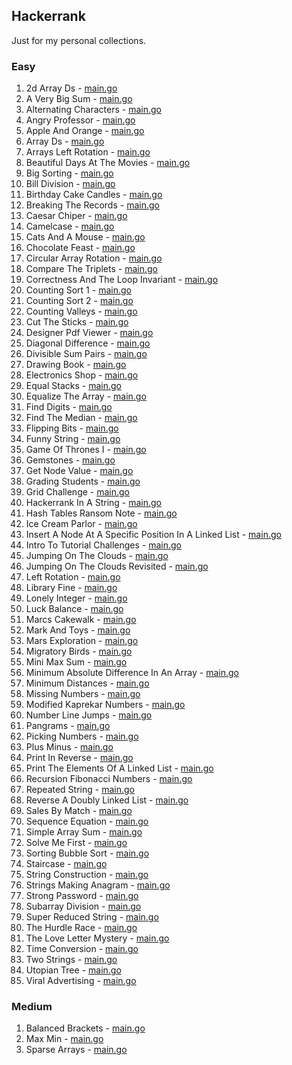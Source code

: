## Hackerrank

Just for my personal collections.

<!-- start dictionary -->

### Easy 
1. 2d Array Ds - [main.go](easy/2d-array-ds/main.go)
2. A Very Big Sum - [main.go](easy/a-very-big-sum/main.go)
3. Alternating Characters - [main.go](easy/alternating-characters/main.go)
4. Angry Professor - [main.go](easy/angry-professor/main.go)
5. Apple And Orange - [main.go](easy/apple-and-orange/main.go)
6. Array Ds - [main.go](easy/array-ds/main.go)
7. Arrays Left Rotation - [main.go](easy/arrays-left-rotation/main.go)
8. Beautiful Days At The Movies - [main.go](easy/beautiful-days-at-the-movies/main.go)
9. Big Sorting - [main.go](easy/big-sorting/main.go)
10. Bill Division - [main.go](easy/bill-division/main.go)
11. Birthday Cake Candles - [main.go](easy/birthday-cake-candles/main.go)
12. Breaking The Records - [main.go](easy/breaking-the-records/main.go)
13. Caesar Chiper - [main.go](easy/caesar-chiper/main.go)
14. Camelcase - [main.go](easy/camelcase/main.go)
15. Cats And A Mouse - [main.go](easy/cats-and-a-mouse/main.go)
16. Chocolate Feast - [main.go](easy/chocolate-feast/main.go)
17. Circular Array Rotation - [main.go](easy/circular-array-rotation/main.go)
18. Compare The Triplets - [main.go](easy/compare-the-triplets/main.go)
19. Correctness And The Loop Invariant - [main.go](easy/correctness-and-the-loop-invariant/main.go)
20. Counting Sort 1 - [main.go](easy/counting-sort-1/main.go)
21. Counting Sort 2 - [main.go](easy/counting-sort-2/main.go)
22. Counting Valleys - [main.go](easy/counting-valleys/main.go)
23. Cut The Sticks - [main.go](easy/cut-the-sticks/main.go)
24. Designer Pdf Viewer - [main.go](easy/designer-pdf-viewer/main.go)
25. Diagonal Difference - [main.go](easy/diagonal-difference/main.go)
26. Divisible Sum Pairs - [main.go](easy/divisible-sum-pairs/main.go)
27. Drawing Book - [main.go](easy/drawing-book/main.go)
28. Electronics Shop - [main.go](easy/electronics-shop/main.go)
29. Equal Stacks - [main.go](easy/equal-stacks/main.go)
30. Equalize The Array - [main.go](easy/equalize-the-array/main.go)
31. Find Digits - [main.go](easy/find-digits/main.go)
32. Find The Median - [main.go](easy/find-the-median/main.go)
33. Flipping Bits - [main.go](easy/flipping-bits/main.go)
34. Funny String - [main.go](easy/funny-string/main.go)
35. Game Of Thrones I - [main.go](easy/game-of-thrones-i/main.go)
36. Gemstones - [main.go](easy/gemstones/main.go)
37. Get Node Value - [main.go](easy/get-node-value/main.go)
38. Grading Students - [main.go](easy/grading-students/main.go)
39. Grid Challenge - [main.go](easy/grid-challenge/main.go)
40. Hackerrank In A String - [main.go](easy/hackerrank-in-a-string/main.go)
41. Hash Tables Ransom Note - [main.go](easy/hash-tables-ransom-note/main.go)
42. Ice Cream Parlor - [main.go](easy/ice-cream-parlor/main.go)
43. Insert A Node At A Specific Position In A Linked List - [main.go](easy/insert-a-node-at-a-specific-position-in-a-linked-list/main.go)
44. Intro To Tutorial Challenges - [main.go](easy/intro-to-tutorial-challenges/main.go)
45. Jumping On The Clouds - [main.go](easy/jumping-on-the-clouds/main.go)
46. Jumping On The Clouds Revisited - [main.go](easy/jumping-on-the-clouds-revisited/main.go)
47. Left Rotation - [main.go](easy/left-rotation/main.go)
48. Library Fine - [main.go](easy/library-fine/main.go)
49. Lonely Integer - [main.go](easy/lonely-integer/main.go)
50. Luck Balance - [main.go](easy/luck-balance/main.go)
51. Marcs Cakewalk - [main.go](easy/marcs-cakewalk/main.go)
52. Mark And Toys - [main.go](easy/mark-and-toys/main.go)
53. Mars Exploration - [main.go](easy/mars-exploration/main.go)
54. Migratory Birds - [main.go](easy/migratory-birds/main.go)
55. Mini Max Sum - [main.go](easy/mini-max-sum/main.go)
56. Minimum Absolute Difference In An Array - [main.go](easy/minimum-absolute-difference-in-an-array/main.go)
57. Minimum Distances - [main.go](easy/minimum-distances/main.go)
58. Missing Numbers - [main.go](easy/missing-numbers/main.go)
59. Modified Kaprekar Numbers - [main.go](easy/modified-kaprekar-numbers/main.go)
60. Number Line Jumps - [main.go](easy/number-line-jumps/main.go)
61. Pangrams - [main.go](easy/pangrams/main.go)
62. Picking Numbers - [main.go](easy/picking-numbers/main.go)
63. Plus Minus - [main.go](easy/plus-minus/main.go)
64. Print In Reverse - [main.go](easy/print-in-reverse/main.go)
65. Print The Elements Of A Linked List - [main.go](easy/print-the-elements-of-a-linked-list/main.go)
66. Recursion Fibonacci Numbers - [main.go](easy/recursion-fibonacci-numbers/main.go)
67. Repeated String - [main.go](easy/repeated-string/main.go)
68. Reverse A Doubly Linked List - [main.go](easy/reverse-a-doubly-linked-list/main.go)
69. Sales By Match - [main.go](easy/sales-by-match/main.go)
70. Sequence Equation - [main.go](easy/sequence-equation/main.go)
71. Simple Array Sum - [main.go](easy/simple-array-sum/main.go)
72. Solve Me First - [main.go](easy/solve-me-first/main.go)
73. Sorting Bubble Sort - [main.go](easy/sorting-bubble-sort/main.go)
74. Staircase - [main.go](easy/staircase/main.go)
75. String Construction - [main.go](easy/string-construction/main.go)
76. Strings Making Anagram - [main.go](easy/strings-making-anagram/main.go)
77. Strong Password - [main.go](easy/strong-password/main.go)
78. Subarray Division - [main.go](easy/subarray-division/main.go)
79. Super Reduced String - [main.go](easy/super-reduced-string/main.go)
80. The Hurdle Race - [main.go](easy/the-hurdle-race/main.go)
81. The Love Letter Mystery - [main.go](easy/the-love-letter-mystery/main.go)
82. Time Conversion - [main.go](easy/time-conversion/main.go)
83. Two Strings - [main.go](easy/two-strings/main.go)
84. Utopian Tree - [main.go](easy/utopian-tree/main.go)
85. Viral Advertising - [main.go](easy/viral-advertising/main.go)


### Medium 
1. Balanced Brackets - [main.go](medium/balanced-brackets/main.go)
2. Max Min - [main.go](medium/max-min/main.go)
3. Sparse Arrays - [main.go](medium/sparse-arrays/main.go)

<!-- end dictionary -->

